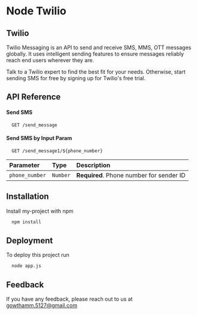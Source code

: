 
# Node Twilio

## Twilio

Twilio Messaging is an API to send and receive SMS, MMS, OTT messages globally. It uses intelligent sending features to ensure messages reliably reach end users wherever they are.

Talk to a Twilio expert to find the best fit for your needs. Otherwise, start sending SMS for free by signing up for Twilio's free trial.

## API Reference

#### Send SMS 

```http
  GET /send_message
```


#### Send SMS by Input Param

```http
  GET /send_message1/${phone_number}
```

| Parameter | Type     | Description                       |
| :-------- | :------- | :-------------------------------- |
| `phone_number`      | `Number` | **Required**. Phone number for sender ID |


## Installation

Install my-project with npm

```bash
  npm install
```
    

## Deployment

To deploy this project run

```bash
  node app.js
```


## Feedback

If you have any feedback, please reach out to us at gowthamm.5127@gmail.com
